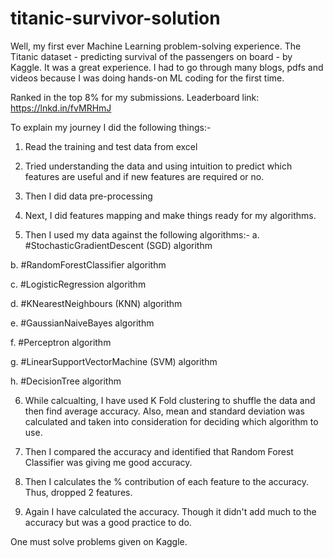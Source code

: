 # titanic-survivor-solution

Well, my first ever Machine Learning problem-solving experience.
The Titanic dataset - predicting survival of the passengers on board - by Kaggle. It was a great experience. I had to go through many blogs, pdfs and videos because I was doing hands-on ML coding for the first time. 

Ranked in the top 8% for my submissions. 
Leaderboard link: https://lnkd.in/fvMRHmJ

To explain my journey I did the following things:-
1. Read the training and test data from excel

2. Tried understanding the data and using intuition to predict which features are useful and if new features are required or no.

3. Then I did data pre-processing

4. Next, I did features mapping and make things ready for my algorithms.

5. Then I used my data against the following algorithms:-
  a. #StochasticGradientDescent (SGD) algorithm

  b. #RandomForestClassifier algorithm

  c. #LogisticRegression algorithm

  d.  #KNearestNeighbours (KNN) algorithm

  e. #GaussianNaiveBayes algorithm

  f. #Perceptron algorithm

  g. #LinearSupportVectorMachine (SVM) algorithm

  h. #DecisionTree algorithm

6. While calcualting, I have used K Fold clustering to shuffle the data and then find average accuracy. Also, mean and standard deviation was calculated and taken into consideration for deciding which algorithm to use.

7. Then I compared the accuracy and identified that Random Forest Classifier was giving me good accuracy.

8. Then I calculates the % contribution of each feature to the accuracy. Thus, dropped 2 features.

9. Again I have calculated the accuracy. Though it didn't add much to the accuracy but was a good practice to do.

One must solve problems given on Kaggle.
